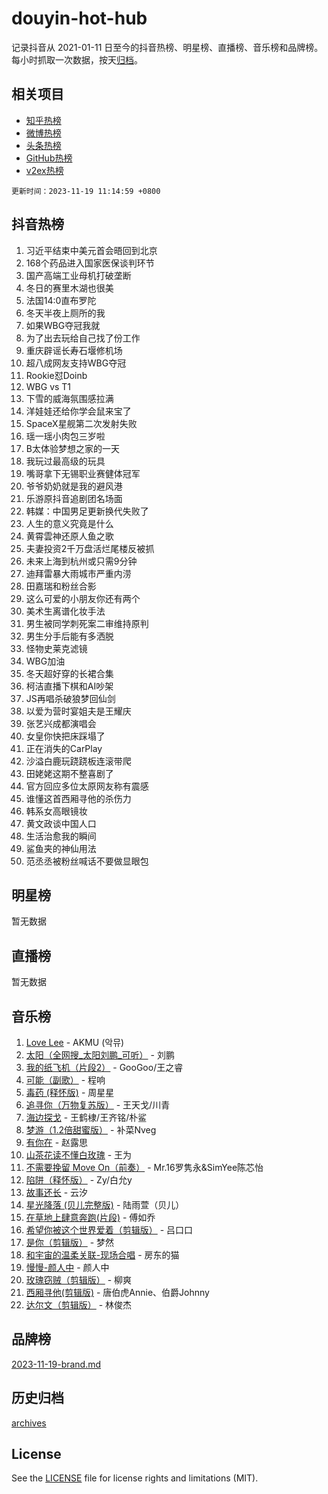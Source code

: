 # douyin-hot-hub

记录抖音从 2021-01-11 日至今的抖音热榜、明星榜、直播榜、音乐榜和品牌榜。每小时抓取一次数据，按天[归档](archives)。

## 相关项目

- [知乎热榜](https://github.com/lonnyzhang423/zhihu-hot-hub)
- [微博热榜](https://github.com/lonnyzhang423/weibo-hot-hub)
- [头条热榜](https://github.com/lonnyzhang423/toutiao-hot-hub)
- [GitHub热榜](https://github.com/lonnyzhang423/github-hot-hub)
- [v2ex热榜](https://github.com/lonnyzhang423/v2ex-hot-hub)


`更新时间：2023-11-19 11:14:59 +0800`

## 抖音热榜

1. 习近平结束中美元首会晤回到北京
1. 168个药品进入国家医保谈判环节
1. 国产高端工业母机打破垄断
1. 冬日的赛里木湖也很美
1. 法国14:0直布罗陀
1. 冬天半夜上厕所的我
1. 如果WBG夺冠我就
1. 为了出去玩给自己找了份工作
1. 重庆辟谣长寿石堰修机场
1. 超八成网友支持WBG夺冠
1. Rookie怼Doinb
1. WBG vs T1
1. 下雪的威海氛围感拉满
1. 洋娃娃还给你学会鼠来宝了
1. SpaceX星舰第二次发射失败
1. 瑶一瑶小肉包三岁啦
1. B太体验梦想之家的一天
1. 我玩过最高级的玩具
1. 嘴哥拿下无锡职业赛健体冠军
1. 爷爷奶奶就是我的避风港
1. 乐游原抖音追剧团名场面
1. 韩媒：中国男足更新换代失败了
1. 人生的意义究竟是什么
1. 黄霄雲神还原人鱼之歌
1. 夫妻投资2千万盘活烂尾楼反被抓
1. 未来上海到杭州或只需9分钟
1. 迪拜雷暴大雨城市严重内涝
1. 田嘉瑞和粉丝合影
1. 这么可爱的小朋友你还有两个
1. 美术生离谱化妆手法
1. 男生被同学刺死案二审维持原判
1. 男生分手后能有多洒脱
1. 怪物史莱克滤镜
1. WBG加油
1. 冬天超好穿的长裙合集
1. 柯洁直播下棋和AI吵架
1. JS再唱杀破狼梦回仙剑
1. 以爱为营时宴姐夫是王耀庆
1. 张艺兴成都演唱会
1. 女皇你快把床踩塌了
1. 正在消失的CarPlay
1. 沙溢白鹿玩跷跷板连滚带爬
1. 田姥姥这期不整喜剧了
1. 官方回应多位太原网友称有震感
1. 谁懂这首西厢寻他的杀伤力
1. 韩系女高眼镜妆
1. 黄文政谈中国人口
1. 生活治愈我的瞬间
1. 鲨鱼夹的神仙用法
1. 范丞丞被粉丝喊话不要做显眼包

## 明星榜

暂无数据

## 直播榜

暂无数据

## 音乐榜

1. [Love Lee](https://sf6-cdn-tos.douyinstatic.com/obj/tos-cn-ve-2774/o05GbkJGbCBTdDnMtB0fwOYgkeZp23vrWQDQBS) - AKMU (악뮤)
1. [太阳（全网搜_太阳刘鹏_可听）](https://sf3-cdn-tos.douyinstatic.com/obj/tos-cn-ve-2774/ogWbyIQnlBFImVbeDocRdCIYtBHlbJXgfZMvgz) - 刘鹏
1. [我的纸飞机（片段2）](https://sf3-cdn-tos.douyinstatic.com/obj/tos-cn-ve-2774/oM2ZrKcg2CD5AeRB2gkeXOFB1IxAGJdZPazYHf) - GooGoo/王之睿
1. [可能（副歌）](https://sf3-cdn-tos.douyinstatic.com/obj/tos-cn-ve-2774/cde1731888894259b333569393c2fb51) - 程响
1. [毒药 (释怀版)](https://sf6-cdn-tos.douyinstatic.com/obj/tos-cn-ve-2774/oYILMEAzspdZBIzy4frJNB8ZHPHWAhiwowd4Ad) - 周星星
1. [追寻你（万物复苏版）](https://sf6-cdn-tos.douyinstatic.com/obj/tos-cn-ve-2774/oYeAZJsbjIDit9APmBg8u6uDUQnHmoCf3gbo74) - 王天戈/川青
1. [海边探戈](https://sf6-cdn-tos.douyinstatic.com/obj/tos-cn-ve-2774/os9gE0VQCGqt6VQkZDyBBYvfSDY0QFe3vVmubn) - 王鹤棣/王齐铭/朴鲨
1. [梦游（1.2倍甜蜜版）](https://sf6-cdn-tos.douyinstatic.com/obj/tos-cn-ve-2774/o4gyAUm8hwufoEABmwVIiQtHsFuGzAEEWtNMzo) - 补菜Nveg
1. [有你在](https://sf3-cdn-tos.douyinstatic.com/obj/tos-cn-ve-2774/o8zImmNsI8B0yfAW5FKAB1oBhkMAlIrwsZEi1V) - 赵露思
1. [山茶花读不懂白玫瑰](https://sf3-cdn-tos.douyinstatic.com/obj/tos-cn-ve-2774/osfn8B7DktrRHEPJgPCfDbw7QDQEkwC16BxZg9) - 王为
1. [不需要挽留 Move On（前奏）](https://sf6-cdn-tos.douyinstatic.com/obj/tos-cn-ve-2774/ooCBhgCCkF4nExzQL9WZSUbitfA8IsDkgQIYhe) - Mr.16罗隽永&SimYee陈芯怡
1. [陷阱（释怀版）](https://sf3-cdn-tos.douyinstatic.com/obj/tos-cn-ve-2774/oE8C21LeZrzKLDFfQYgMzx4GAIHageG5IzayY7) - Zy/白允y
1. [故事还长](https://sf3-cdn-tos.douyinstatic.com/obj/tos-cn-ve-2774/30a26758c8594f0ab81ac675c33ee2c5) - 云汐
1. [星光降落 (贝儿完整版)](https://sf3-cdn-tos.douyinstatic.com/obj/tos-cn-ve-2774/okwB9hAwyAtsFFkFBzAX1hOOfQuIoMNs0W2Mwr) - 陆雨萱（贝儿）
1. [在草地上肆意奔跑(片段)](https://sf3-cdn-tos.douyinstatic.com/obj/tos-cn-ve-2774/8831d494742f45dabdfa8adb8b817259) - 傅如乔
1. [希望你被这个世界爱着（剪辑版）](https://sf3-cdn-tos.douyinstatic.com/obj/tos-cn-ve-2774/oo4H3BfEygN7l7bQaMBOZHCQ1eI4FqtED5skQ2) - 吕口口
1. [是你（剪辑版）](https://sf3-cdn-tos.douyinstatic.com/obj/tos-cn-ve-2774/46019dae783c4c969944217fe1cfafc4) - 梦然
1. [和宇宙的温柔关联-现场合唱](https://sf3-cdn-tos.douyinstatic.com/obj/tos-cn-ve-2774/o0hONGDYQBgk0e5bqDeQOonVmncA6tC2nBwZLT) - 房东的猫
1. [慢慢-颜人中](https://sf6-cdn-tos.douyinstatic.com/obj/tos-cn-ve-2774/ocjHNfBXdBxQNC8ZGAeoLMFTUgtBg8bkExunDC) - 颜人中
1. [玫瑰窃贼（剪辑版）](https://sf3-cdn-tos.douyinstatic.com/obj/tos-cn-ve-2774/oMqAsB3ixIhSWqAJOAwf3a0hU2zKJLBolQtFlI) - 柳爽
1. [西厢寻他(剪辑版)](https://sf6-cdn-tos.douyinstatic.com/obj/tos-cn-ve-2774/oUsAVfAQKlRNxEv5qxvIB8o5qmIWUcXbzJKJhw) - 唐伯虎Annie、伯爵Johnny
1. [达尔文（剪辑版）](https://sf3-cdn-tos.douyinstatic.com/obj/tos-cn-ve-2774/oQuPQQmEgnCeZsgKQ78VBZjNVtegzBGpoSbQPD) - 林俊杰

## 品牌榜

[2023-11-19-brand.md](archives/2023-11-19-brand.md)

## 历史归档

[archives](archives)

## License

See the [LICENSE](LICENSE) file for license rights and limitations (MIT).
